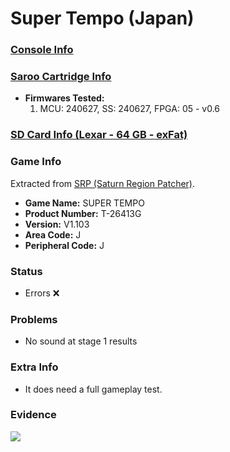 # Super Tempo (Japan)

### [Console Info](../../../../../Info/Consoles/VA13/README.md)

### [Saroo Cartridge Info](../../../../../Info/Cartridges/GuangzhouSanStarOnlineShop/1.6/README.md)

- <b>Firmwares Tested:</b>
  1. MCU: 240627, SS: 240627, FPGA: 05 - v0.6

### [SD Card Info (Lexar - 64 GB - exFat)](../../../../../Info/SdCards/Lexar/64GB/exfat/README.md)

### Game Info

Extracted from [SRP (Saturn Region Patcher)](https://segaxtreme.net/resources/saturn-region-patcher.81/download).

- <b>Game Name:</b> SUPER TEMPO
- <b>Product Number:</b> T-26413G
- <b>Version:</b> V1.103
- <b>Area Code:</b> J
- <b>Peripheral Code:</b> J

### Status

- Errors :x:

### Problems

- No sound at stage 1 results

### Extra Info

- It does need a full gameplay test.

### Evidence

[![](https://img.youtube.com/vi/mb7ZD6AdrUo/0.jpg)](https://www.youtube.com/watch?v=mb7ZD6AdrUo)
